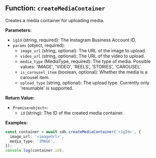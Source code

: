 ## Function: `createMediaContainer`

Creates a media container for uploading media.

**Parameters:**

- `igId` (string, required): The Instagram Business Account ID.
- `params` (object, required):
  - `image_url` (string, optional): The URL of the image to upload.
  - `video_url` (string, optional): The URL of the video to upload.
  - `media_type` (MediaType, required): The type of media. Possible values: 'IMAGE', 'VIDEO', 'REELS', 'STORIES', 'CAROUSEL'.
  - `is_carousel_item` (boolean, optional): Whether the media is a carousel item.
  - `upload_type` (string, optional): The upload type. Currently only 'resumable' is supported.

**Return Value:**

- `Promise<object>`:
  - `id` (string): The ID of the created media container.

**Examples:**

```typescript
const container = await sdk.createMediaContainer('<igId>', {
  image_url: '<imageUrl>',
  media_type: 'IMAGE',
});
console.log(container.id);
```